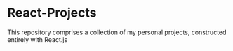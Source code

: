 # React-Projects
This repository comprises a collection of my personal projects, constructed entirely with React.js

